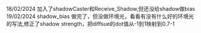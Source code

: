 18/02/2024 加入了shadowCaster和Receive_Shadow,但还没给shadow做bias
19/02/2024 shadow_bias 做完了，但没做环境光，看看有没有什么好的环境光的写法,修正了shadow strength，把diffsue的dot值从-1到1映射到0.7-1
